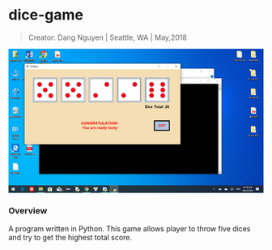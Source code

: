 # dice-game
> Creator: Dang Nguyen
>  |  Seattle, WA
>  |  May,2018

![Home Page 1](https://github.com/nsdang/dice-game/blob/master/Picture.png)

### Overview
A program written in Python. This game allows player to throw five dices and try to get the highest total score.
